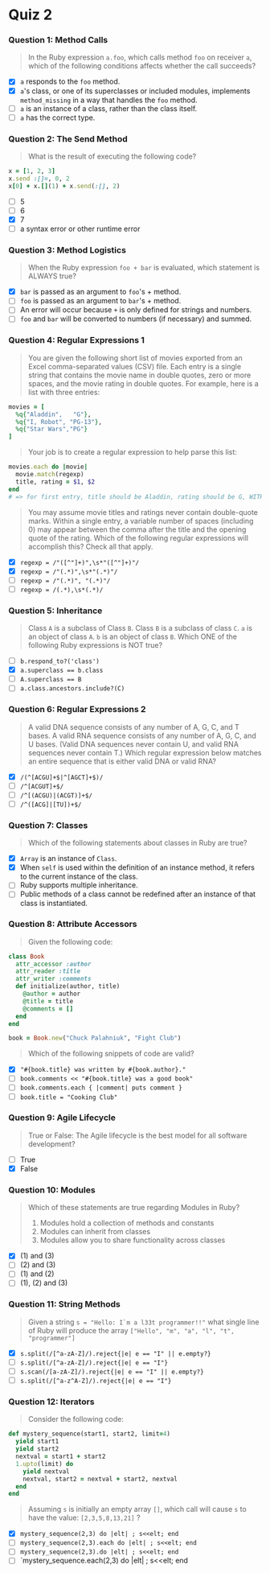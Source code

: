 # Quiz 2

### Question 1: Method Calls
> In the Ruby expression `a.foo`, which calls method `foo` on receiver `a`, which of the following conditions affects whether the call succeeds?

- [x] `a` responds to the `foo` method.
- [x] `a`'s class, or one of its superclasses or included modules, implements `method_missing` in a way that handles the `foo` method.
- [ ] `a` is an instance of a class, rather than the class itself.
- [ ] `a` has the correct type.

### Question 2: The Send Method
> What is the result of executing the following code?

```ruby
x = [1, 2, 3]
x.send :[]=, 0, 2
x[0] + x.[](1) + x.send(:[], 2)
```

- [ ] 5
- [ ] 6
- [x] 7
- [ ] a syntax error or other runtime error

### Question 3: Method Logistics
> When the Ruby expression `foo + bar` is evaluated, which statement is ALWAYS true?

- [x] `bar` is passed as an argument to `foo`'s + method.
- [ ] `foo` is passed as an argument to `bar`'s + method.
- [ ] An error will occur because `+` is only defined for strings and numbers.
- [ ] `foo` and `bar` will be converted to numbers (if necessary) and summed.

### Question 4: Regular Expressions 1
> You are given the following short list of movies exported from an Excel comma-separated values (CSV) file. Each entry is a single string that contains the movie name in double quotes, zero or more spaces, and the movie rating in double quotes. For example, here is a list with three entries:

```ruby
movies = [
  %q{"Aladdin",   "G"},
  %q{"I, Robot", "PG-13"},
  %q{"Star Wars","PG"}
]
```

> Your job is to create a regular expression to help parse this list:

```ruby
movies.each do |movie|
  movie.match(regexp)
  title, rating = $1, $2
end
# => for first entry, title should be Aladdin, rating should be G, WITHOUT the double quotes
```

> You may assume movie titles and ratings never contain double-quote marks. Within a single entry, a variable number of spaces (including 0) may appear between the comma after the title and the opening quote of the rating. Which of the following regular expressions will accomplish this? Check all that apply.

- [x] `regexp = /"([^"]+)",\s*"([^"]+)"/`
- [x] `regexp = /"(.*)",\s*"(.*)"/`
- [ ] `regexp = /"(.*)", "(.*)"/`
- [ ] `regexp = /(.*),\s*(.*)/`

### Question 5: Inheritance
> Class `A` is a subclass of Class `B`. Class `B` is a subclass of class `C`. `a` is an object of class `A`. `b` is an object of class `B`. Which ONE of the following Ruby expressions is NOT true?

- [ ] `b.respond_to?('class')`
- [x] `a.superclass == b.class`
- [ ] `A.superclass == B`
- [ ] `a.class.ancestors.include?(C)`

### Question 6: Regular Expressions 2
> A valid DNA sequence consists of any number of A, G, C, and T bases. A valid RNA sequence consists of any number of A, G, C, and U bases. (Valid DNA sequences never contain U, and valid RNA sequences never contain T.) Which regular expression below matches an entire sequence that is either valid DNA or valid RNA?

- [x] `/(^[ACGU]+$|^[AGCT]+$)/`
- [ ] `/^[ACGUT]+$/`
- [ ] `/^[(ACGU)|(ACGT)]+$/`
- [ ] `/^([ACG]|[TU])+$/`

### Question 7: Classes
> Which of the following statements about classes in Ruby are true?

- [x] `Array` is an instance of `Class`.
- [x] When `self` is used within the definition of an instance method, it refers to the current instance of the class.
- [ ] Ruby supports multiple inheritance.
- [ ] Public methods of a class cannot be redefined after an instance of that class is instantiated.

### Question 8: Attribute Accessors
> Given the following code:

```ruby
class Book
  attr_accessor :author
  attr_reader :title
  attr_writer :comments
  def initialize(author, title)
    @author = author
    @title = title
    @comments = []
  end
end

book = Book.new("Chuck Palahniuk", "Fight Club")
```

> Which of the following snippets of code are valid?

- [x] `"#{book.title} was written by #{book.author}."`
- [ ] `book.comments << "#{book.title} was a good book"`
- [ ] `book.comments.each { |comment| puts comment }`
- [ ] `book.title = "Cooking Club"`

### Question 9: Agile Lifecycle
> True or False: The Agile lifecycle is the best model for all software development?

- [ ] True
- [x] False

### Question 10: Modules
> Which of these statements are true regarding Modules in Ruby?
> 1. Modules hold a collection of methods and constants
> 2. Modules can inherit from classes
> 3. Modules allow you to share functionality across classes

- [x] (1) and (3)
- [ ] (2) and (3)
- [ ] (1) and (2)
- [ ] (1), (2) and (3)

### Question 11: String Methods
> Given a string ``s = "Hello: I`m a l33t programmer!!"`` what single line of Ruby will produce the array `["Hello", "m", "a", "l", "t", "programmer"]`

- [x] `s.split(/[^a-zA-Z]/).reject{|e| e == "I" || e.empty?}`
- [ ] `s.split(/[^a-zA-Z]/).reject{|e| e == "I"}`
- [ ] `s.scan(/[a-zA-Z]/).reject{|e| e == "I" || e.empty?}`
- [ ] `s.split(/[^a-z^A-Z]/).reject{|e| e == "I"}`

### Question 12: Iterators
> Consider the following code:

```ruby
def mystery_sequence(start1, start2, limit=4)
  yield start1
  yield start2
  nextval = start1 + start2
  1.upto(limit) do
    yield nextval
    nextval, start2 = nextval + start2, nextval
  end
end
```

> Assuming `s` is initially an empty array `[]`, which call will cause `s` to have the value: `[2,3,5,8,13,21]` ?

- [x] `mystery_sequence(2,3) do |elt| ; s<<elt; end`
- [ ] `mystery_sequence(2,3).each do |elt| ; s<<elt; end`
- [ ] `mystery_sequence(2,3).do |elt| ; s<<elt; end`
- [ ] `mystery_sequence.each(2,3) do |elt| ; s<<elt; end
